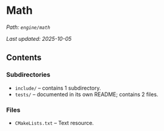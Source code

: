 # Math

_Path: `engine/math`_

_Last updated: 2025-10-05_


## Contents

### Subdirectories

- `include/` – contains 1 subdirectory.
- `tests/` – documented in its own README; contains 2 files.

### Files

- `CMakeLists.txt` – Text resource.
